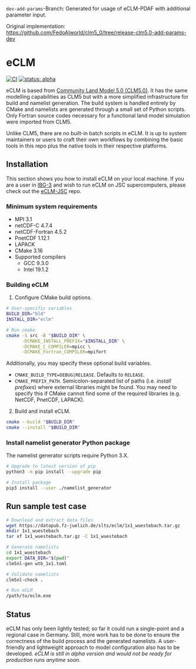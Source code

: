 `dev-add-params`-Branch: Generated for usage of eCLM-PDAF with
additional parameter input.

Original implementation: https://github.com/FedoAIworld/clm5_0/tree/release-clm5.0-add-params-dev

# eCLM

[![CI](https://github.com/HPSCTerrSys/eCLM/actions/workflows/CI.yml/badge.svg)](https://github.com/HPSCTerrSys/eCLM/actions/workflows/CI.yml)
[![status: alpha](https://img.shields.io/badge/status-alpha-yellow)](https://github.com/HPSCTerrSys/eCLM)

eCLM is based from [Community Land Model 5.0 (CLM5.0)]. It has the same modelling capabilities as CLM5 but with a more simplified infrastructure for build and namelist generation. The build system is handled entirely by CMake and namelists are generated through a small set of Python scripts. Only Fortran source codes necessary for a functional land model simulation were imported from CLM5. 

Unlike CLM5, there are no built-in batch scripts in eCLM. It is up to system maintainers or users to craft their own workflows by combining the basic tools in this repo plus the native tools in their respective platforms.

## Installation

This section shows you how to install eCLM on your local machine. If you are a user in [IBG-3] and wish to run eCLM on JSC supercomputers, please check out the [eCLM-JSC] repo.

### Minimum system requirements

* MPI 3.1
* netCDF-C 4.7.4
* netCDF-Fortran 4.5.2
* PnetCDF 1.12.1
* LAPACK
* CMake 3.16
* Supported compilers
  - GCC 9.3.0
  - Intel 19.1.2

### Building eCLM

1. Configure CMake build options.

```sh
# User-specific variables
BUILD_DIR="bld"
INSTALL_DIR="eclm"

# Run cmake
cmake -S src -B "$BUILD_DIR" \
      -DCMAKE_INSTALL_PREFIX="$INSTALL_DIR" \
      -DCMAKE_C_COMPILER=mpicc \
      -DCMAKE_Fortran_COMPILER=mpifort
```

Additionally, you may specify these optional build variables.

* `CMAKE_BUILD_TYPE=DEBUG|RELEASE`. Defaults to `RELEASE`.
* `CMAKE_PREFIX_PATH`. Semicolon-separated list of paths (i.e. *install prefixes*) where external libraries might be found. You may need to specify this if CMake cannot find some of the required libraries (e.g. NetCDF, PnetCDF, LAPACK).

2. Build and install eCLM.

```sh
cmake --build "$BUILD_DIR"
cmake --install "$BUILD_DIR"
```

### Install namelist generator Python package

The namelist generator scripts require Python 3.X.

```sh
# Upgrade to latest version of pip
python3 -m pip install --upgrade pip

# Install package
pip3 install --user ./namelist_generator
```

## Run sample test case

```sh
# Download and extract data files
wget https://datapub.fz-juelich.de/slts/eclm/1x1_wuestebach.tar.gz
mkdir 1x1_wuestebach
tar xf 1x1_wuestebach.tar.gz -C 1x1_wuestebach

# Generate namelists
cd 1x1_wuestebach
export DATA_DIR="$(pwd)"
clm5nl-gen wtb_1x1.toml

# Validate namelists
clm5nl-check .

# Run eCLM
/path/to/eclm.exe
```

## Status

eCLM has only been lightly tested; so far it could run a single-point and a regional case in Germany. Still, more work has to be done to ensure the correctness of the build process and the generated namelists. A user-friendly and lightweight approach to model configuration also has to be developed. *eCLM is still in alpha version and would not be ready for production runs anytime soon*.

[Community Land Model 5.0 (CLM5.0)]: https://github.com/ESCOMP/CTSM/tree/release-clm5.0
[IBG-3]: https://www.fz-juelich.de/ibg/ibg-3/EN/Home/home_node.html
[eCLM-JSC]: https://icg4geo.icg.kfa-juelich.de/ModelSystems/clm/eclm-jsc
